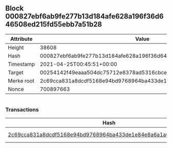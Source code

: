 ## Block 000827ebf6ab9fe277b13d184afe628a196f36d646508ed215fd55ebb7a51b28

Attribute | Value
--- | ---
Height | 38608
Hash | 000827ebf6ab9fe277b13d184afe628a196f36d646508ed215fd55ebb7a51b28
Timestamp | 2021-04-25T00:45:51+00:00
Target | 00254142f49eaaa504dc75712e8378ad5316cbcead634704b3734b6271167cc4
Merke root | 2c69cca831a8dcdf5168e94bd9768964ba433de1e84e8a6a1a6e978b3666fbb7
Nonce | 700897663

```

```

### Transactions

Hash | Amount
--- | ---
[2c69cca831a8dcdf5168e94bd9768964ba433de1e84e8a6a1a6e978b3666fbb7](2c69cca831a8dcdf5168e94bd9768964ba433de1e84e8a6a1a6e978b3666fbb7.md) | 10.00000000 SKEPTI 
